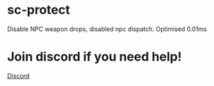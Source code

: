 # sc-protect
Disable NPC weapon drops, disabled npc dispatch. Optimised 0.01ms

# Join discord if you need help!
[Discord](https://discord.gg/bEwhjJf)
